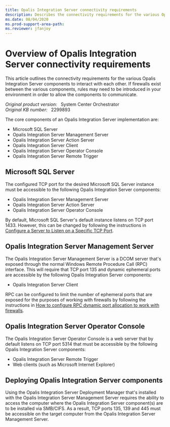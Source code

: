 ```yaml
---
title: Opalis Integration Server connectivity requirements
description: Describes the connectivity requirements for the various Opalis Integration Server components to interact with each other.
ms.date: 08/04/2020
ms.prod-support-area-path:
ms.reviewer: jfanjoy
---
```

# Overview of Opalis Integration Server connectivity requirements

This article outlines the connectivity requirements for the various Opalis Integration Server components to interact with each other. If firewalls exist between the various components, rules may need to be introduced in your environment in order to allow the components to communicate.

_Original product version:_ &nbsp; System Center Orchestrator  
_Original KB number:_ &nbsp; 2299893

The core components of an Opalis Integration Server implementation are:

- Microsoft SQL Server
- Opalis Integration Server Management Server
- Opalis Integration Server Action Server
- Opalis Integration Server Client
- Opalis Integration Server Operator Console
- Opalis Integration Server Remote Trigger

## Microsoft SQL Server

The configured TCP port for the desired Microsoft SQL Server instance must be accessible to the following Opalis Integration Server components:

- Opalis Integration Server Management Server
- Opalis Integration Server Action Server
- Opalis Integration Server Operator Console

By default, Microsoft SQL Server's default instance listens on TCP port 1433. However, this can be changed by following the instructions in [Configure a Server to Listen on a Specific TCP Port](/sql/database-engine/configure-windows/configure-a-server-to-listen-on-a-specific-tcp-port?view=sql-server-ver15).

## Opalis Integration Server Management Server

The Opalis Integration Server Management Server is a DCOM server that's exposed through the normal Windows Remote Procedure Call (RPC) interface. This will require that TCP port 135 and dynamic ephemeral ports are accessible by the following Opalis Integration Server components:

- Opalis Integration Server Client

RPC can be configured to limit the number of ephemeral ports that are exposed for the purposes of working with firewalls by following the instructions in [How to configure RPC dynamic port allocation to work with firewalls](https://support.microsoft.com/kb/154596).

## Opalis Integration Server Operator Console

The Opalis Integration Server Operator Console is a web server that by default listens on TCP port 5314 that must be accessible by the following Opalis Integration Server components:

- Opalis Integration Server Remote Trigger
- Web clients (such as Microsoft Internet Explorer)

## Deploying Opalis Integration Server components

Using the Opalis Integration Server Deployment Manager that's installed with the Opalis Integration Server Management Server requires the ability to access the computer where the Opalis Integration Server component(s) are to be installed via SMB/CIFS. As a result, TCP ports 135, 139 and 445 must be accessible on the target computer from the Opalis Integration Server Management Server.
